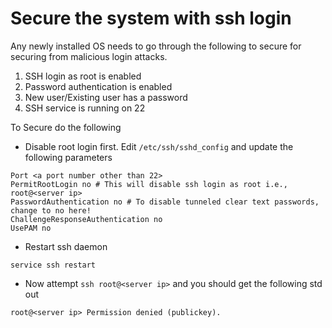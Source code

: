 # Secure the system with ssh login

Any newly installed OS needs to go through the following to secure for securing from malicious login attacks.
1. SSH login as root is enabled
2. Password authentication is enabled
3. New user/Existing user has a password
4. SSH service is running on 22

To Secure do the following
- Disable root login first. Edit `/etc/ssh/sshd_config` and update the following parameters
```shell
Port <a port number other than 22>
PermitRootLogin no # This will disable ssh login as root i.e., root@<server ip>
PasswordAuthentication no # To disable tunneled clear text passwords, change to no here!
ChallengeResponseAuthentication no
UsePAM no
```
- Restart ssh daemon
```
service ssh restart
```
- Now attempt `ssh root@<server ip>` and you should get the following std out
```
root@<server ip> Permission denied (publickey).
```